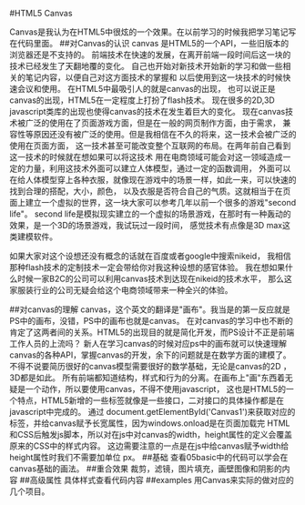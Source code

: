 #HTML5 Canvas


Canvas是我认为在HTML5中很炫的一个效果。在以前学习的时候我把学习笔记写在代码里面。
##对Canvas的认识
canvas 是HTML5的一个API，一些旧版本的浏览器还是不支持的。
前端技术在快速的发展，在离开前端一段时间后这一块的技术已经发生了天翻地覆的变化。
自己也开始对新技术开始新的学习和做一些相关的笔记内容，以便自己对这方面技术的掌握和
以后使用到这一块技术的时候快速会议和使用。 在HTML5中最吸引人的就是canvas的出现，
也可以说正是canvas的出现，HTML5在一定程度上打扮了flash技术。
现在很多的2D,3D javascript类库的出现也使得canvas的技术在发生着巨大的变化。
现在canvas技术被广泛的使用在了页面游戏方面，但是在一般的网页制作方面，由于需求，
兼容性等原因还没有被广泛的使用。但是我相信在不久的将来，这一技术会被广泛的使用在页面方面，
这一技术甚至可能改变整个互联网的布局。在两年前自己看到这一技术的时候就在想如果可以将这技术
用在电商领域可能会对这一领域造成一定的力量，利用这技术外面可以建立人体模型，通过一定的函数调用，
外面可以在给人体模型穿上各种衣服，就像现在游戏中的场景一样，如此一来，可以快速的找到合理的搭配，大小，颜色，
以及衣服是否符合自己的气质。这就相当于在页面上建立一个虚拟的世界，这一块大家可以参考几年以前一个很多的游戏"second life"。
second life是模拟现实建立的一个虚拟的场景游戏，在那时有一种轰动的效果，是一个3D的场景游戏，我试玩过一段时间，
感觉技术有点像是3D max这类建模软件。     

如果大家对这个设想还没有概念的话就在百度或者google中搜索nikeid，
我相信那种flash技术的定制技术一定会带给你对我这种设想的感官体验。
我在想如果什么时候一家B2C的公司可以利用canvas技术到达现在nikeid的技术水平，
那么这家服装行业的公司无疑会给这个电商领域带来一种全兴的体验。

##对canvas的理解
   canvas，这个英文的翻译是"画布"。我当是的第一反应就是PS中的画布，没错，PS中的画布也就是canvas。
   在对canvas的学习中也不断的肯定了这两者间的关系。HTML5的出现目的就是简化开发，而PS设计不正是前端工作人员的上流吗？
   新人在学习canvas的时候对应ps中的画布就可以快速理解canvas的各种API，掌握canvas的开发，余下的问题就是在数学方面的建模了。
   不得不说要简历很好的canvas模型需要很好的数学基础，无论是canvas的2D ，3D都是如此。
    所有前端都知道结构，样式和行为的分离。在画布上"画"东西着无疑是一个动作，所以要使用canvas，不得不使用javascript，
这也是HTML5的一个特点，HTML5新增的一些标签就像是一些接口，二对接口的具体操作都是在javascript中完成的。
     通过 document.getElementById('Canvas1')来获取对应的标签，并给canvas赋予长宽属性，因为windows.onload是在页面加载完
HTML和CSS后触发js脚本，所以对在js中对canvas的width，height属性的定义会覆盖原来的CSS中的样式内容。
     这边需要注意的一点是在js中给canvas赋予width给height属性时我们不需要加单位 px。
##基础
查看05basic中的代码可以学会在canvas基础的画法。
##重合效果
裁剪，滤镜，图片填充，画壁图像和阴影的内容
##高级属性
具体样式查看代码内容
##examples
用Canvas来实际的做对应的几个项目。





